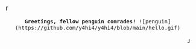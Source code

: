 <div align="justify">

<!-- Profile -->
<p align="left"><strong><samp>「</samp></strong></p>
  <p align="center">
    <samp>
      <b>
      Greetings, fellow penguin comrades!
      </b>   
     ![penguin](https://github.com/y4hi4/y4hi4/blob/main/hello.gif)
    </samp>
  
  </p>
<p align="right"><strong><samp>」</samp></strong></p>
